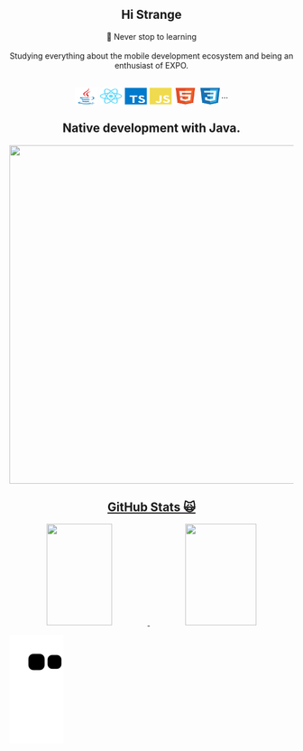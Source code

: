 <div align="center" >
  <h2>Hi Strange</h2>
  
  <span>🚀 Never stop to learning</span>
  <br></br>
  <span>Studying everything about the mobile development ecosystem and being an enthusiast of EXPO. </span>
</div>
<div  align="center" style="display: inline_block"><br>
   <span>  </span>
  <img align="center" height="30" width="40" src="https://github.com/devicons/devicon/blob/master/icons/java/java-original.svg"/>
  <img align="center" height="30" width="40" src="https://raw.githubusercontent.com/devicons/devicon/master/icons/react/react-original.svg"/>
  <img align="center" height="30" width="40" src="https://raw.githubusercontent.com/devicons/devicon/master/icons/typescript/typescript-plain.svg"/>
  <img align="center" height="30" width="40" src="https://raw.githubusercontent.com/devicons/devicon/master/icons/javascript/javascript-plain.svg"/>
  <img align="center"  height="30" width="40" src="https://raw.githubusercontent.com/devicons/devicon/master/icons/html5/html5-original.svg"/>
  <img align="center"  height="30" width="40" src="https://raw.githubusercontent.com/devicons/devicon/master/icons/css3/css3-original.svg"/>...
</div>

<div align="center">
    <h2>Native development with Java.</h2>
    <img align="center" height="600" width="600" src="https://github.com/M4rcoToni/M4rcoToni/blob/main/gifs/celss.gif?raw=true"/>  
</div>

<div align="center">
  <a href="https://github.com/M4rcoToni">    
  <h2>GitHub Stats 🙀</h2>
    <img width="48%" height="180em" src="https://github-readme-stats.vercel.app/api?username=M4rcoToni&show_icons=true&theme=aura&include_all_commits=false&count_private=true"/>
    <img width="50%" height="180em" src="https://github-readme-stats.vercel.app/api/top-langs/?username=M4rcoToni&layout=compact&langs_count=7&theme=aura"/>
  </a>
</div>


 ![Snake animation](https://github.com/M4rcoToni/M4rcoToni/blob/output/github-contribution-grid-snake.svg)
